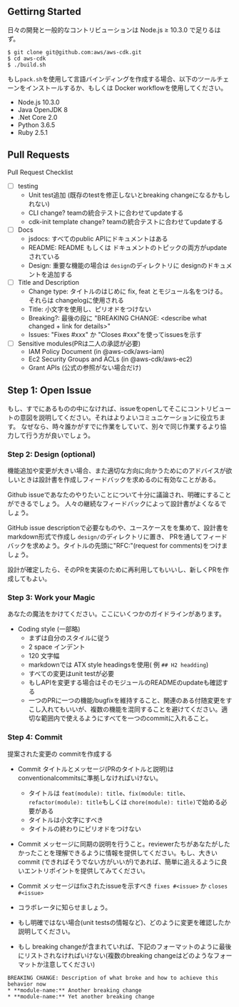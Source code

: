 

Gettirng Started
--

日々の開発と一般的なコントリビューションは Node.js ≥ 10.3.0 で足りるはず。

```console
$ git clone git@github.com:aws/aws-cdk.git
$ cd aws-cdk
$ ./build.sh
```

もし`pack.sh`を使用して言語バインディングを作成する場合、以下のツールチェーンをインストールするか、もしくは Docker workflowを使用してください。

- Node.js 10.3.0
- Java OpenJDK 8
- .Net Core 2.0
- Python 3.6.5
- Ruby 2.5.1


Pull Requests
--

Pull Request Checklist

- [ ] testing
   - Unit test追加 (既存のtestを修正しないとbreaking changeになるかもしれない)
   - CLI change? teamの統合テストに合わせてupdateする
   - cdk-init template change? teamの統合テストに合わせてupdateする
- [ ] Docs
   - jsdocs: すべてのpublic APIにドキュメントはある
   - README: README もしくは ドキュメントのトピックの両方がupdateされている
   - Design: 重要な機能の場合は `design`のディレクトリに designのドキュメントを追加する
- [ ] Title and Description
   - Change type: タイトルのはじめに fix, feat とモジュール名をつける。それらは changelogに使用される
   - Title: 小文字を使用し、ピリオドをつけない
   - Breaking?: 最後の段に "BREAKING CHANGE: <describe what changed + link for details>"
   - Issues: "Fixes #xxx" か "Closes #xxx"を使ってissuesを示す
- [ ] Sensitive modules(PRは二人の承認が必要)
   - IAM Policy Document (in @aws-cdk/aws-iam)
   - Ec2 Security Groups and ACLs (in @aws-cdk/aws-ec2)
   - Grant APIs (公式の参照がない場合だけ)
   
   
 Step 1: Open Issue
 --
 
もし、すでにあるものの中になければ、issueをopenしてそこにコントリビュートの意図を説明してください。それはよりよいコミュニケーションに役立ちます。
なぜなら、時々誰かがすでに作業をしていて、別々で同じ作業するより協力して行う方が良いでしょう。

### Step 2: Design (optional)


機能追加や変更が大きい場合、また適切な方向に向かうためにのアドバイスが欲しいときは設計書を作成しフィードバックを求めるのに有効なことがある。
 
Github issueであなたのやりたいことについて十分に議論され、明確にすることができるでしょう。
人々の継続なフィードバックによって設計書がよくなるでしょう。

GitHub issue descriptionで必要なものや、ユースケースをを集めて、設計書をmarkdown形式で作成し `design/`のディレクトリに置き、 PRを通してフィードバックを求めよう。タイトルの先頭に"RFC:"(request for comments)をつけましょう。

設計が確定したら、そのPRを実装のために再利用してもいいし、新しくPRを作成してもよい。
   
   
### Step 3: Work your Magic


あなたの魔法をかけてください。ここにいくつかのガイドラインがあります。

- Coding style (一部略)
   - まずは自分のスタイルに従う
   - 2 space インデント
   - 120 文字幅
   - markdownでは ATX style headingsを使用( 例 `## H2 headding`)
   - すべての変更はunit testが必要
   - もしAPIを変更する場合はそのモジュールのREADMEのupdateも確認する
   - 一つのPRに一つの機能/bugfixを維持すること、関連のある付随変更をすこし入れてもいいが、複数の機能を混同することを避けてください。適切な範囲内で使えるようにすべてを一つのcommitに入れること。
   
   
### Step 4: Commit
 
 提案された変更の commitを作成する
 
- Commit タイトルとメッセージ(PRのタイトルと説明)は conventionalcommitsに準拠しなければいけない。
  - タイトルは `feat(module): title`、`fix(module: title`、`refactor(module): title`もしくは `chore(module): title)`で始める必要がある
  - タイトルは小文字にすべき
  - タイトルの終わりにピリオドをつけない
   
- Commit メッセージに同期の説明を行うこと。reviewerたちがあなたがしたかったことを理解できるように情報を提供してください。もし、大きい commit (できればそうでない方がいいが)であれば、簡単に追えるように良いエントリポイントを提供してみてください。
 
- Commit メッセージはfixされたissueを示すべき `fixes #<issue>` か `closes #<issue>`
- コラボレータに知らせましょう。
- もし明確ではない場合(unit testsの情報など)、どのように変更を確認したか説明してください。
- もし breaking changeが含まれていれば、下記のフォーマットのように最後にリストされなければいけない(複数のbreaking changeはどのようなフォーマットか注意してください)

```
BREAKING CHANGE: Description of what broke and how to achieve this behavior now
* **module-name:** Another breaking change
* **module-name:** Yet another breaking change
```
   
